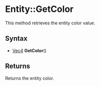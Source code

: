 # Entity::GetColor

This method retrieves the entity color value.

## Syntax

- [Vec4](Vec4.md) **GetColor**()

## Returns

Returns the entity color.
